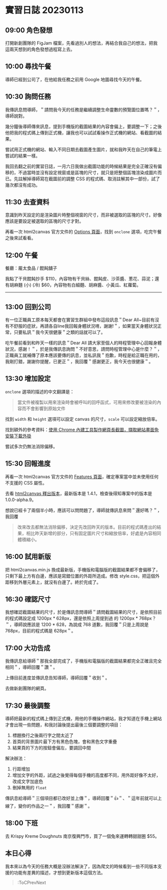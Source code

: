 # 實習日誌 20230113

## 09:00 角色發想

打開新創團隊的 FigJam 檔案，先看過別人的想法，再結合我自己的想法，把我這兩天想到的角色發想過程寫上去。

## 10:00 尋找午餐

導師已經到公司了，在他給我任務之前用 Google 地圖尋找今天的午餐。

## 10:30 詢問任務

我傳訊息問導師，＂請問我今天的任務是繼續調整生命靈數的預覽圖位置嗎？＂，導師說對。

幾分鐘後導師傳來訊息，提到手機版的截圖結果的內容會偏上，要調整一下；之後他把我的程式碼上傳到正式機，讓我也可以試試看操作正式機的網站、看截圖的結果。

嘗試用正式機的網站、輸入不同日期去截圖產生圖片，就和我昨天在自己的筆電上嘗試的結果一樣。

我回去翻之前的實習日誌，一月六日我做出截圖功能的時候結果是完全正確沒有偏移的，不過當時並沒有設定視窗或是區塊的尺寸，就只是把整個區塊渲染成圖片而已。先註解掉導師寫在截圖前的調整 CSS 的程式碼、取消註解其中一部份，試了幾次都沒有成功。

## 11:30 去查資料

意識到昨天設定的是渲染圖片時整個視窗的尺寸，而非被選取的區塊的尺寸。好像應該是要設定被選取的區塊的尺寸才對。

再看一次 html2canvas 官方文件的 [Options 頁面](https://html2canvas.hertzen.com/configuration)，找到 `onclone` 選項，吃完午餐之後來試看看。

## 12:00 午餐

餐廳：龎太食品 / 餛飩舖子

我點了干貝餛飩抄手 $110，內容物有干貝絲、餛飩皮、沙茶醬、蔥花、蒜泥；還有胡麻麵 (小) (冷) $60，內容物有白細麵、胡麻醬、小黃瓜、紅蘿蔔。

---

## 13:00 回到公司

有一位正職員工原本每天都會在實習生群組中發布這段訊息＂Dear All~目前有沒有不舒服的症狀，再請各自line我回報身體狀況唷，謝謝!＂，如果當天身體狀況正常，只要私訊＂我今天很健康＂之類的話就可以了。

吃午餐前看到和昨天一樣的訊息＂Dear All 請大家至個人的時程管理中心回報身體狀況，感謝！＂，於是我傳訊息詢問＂不好意思，請問時程管理中心是什麼？＂，正職員工就補傳了原本應該要傳的訊息，並私訊我＂抱歉，時程是給正職在用的，我剛打錯，謝謝你提醒，已更正＂，我回覆＂感謝更正，我今天也很健康＂。

## 13:30 增加設定

`onclone` 選項的描述的中文翻譯是：

> 當文件被複製以用來渲染時會被呼叫的回呼函式，可用來修改要被渲染的內容而不會影響到原始文件

找到 `width` 和 `height` 選項可以設定 canvas 的尺寸，`scale` 可以設定縮放倍率。

找到額外的參考資料：[使用 Chrome 內建工具製作網頁長截圖，擷取網站畫面免安裝下載外掛](https://free.com.tw/chrome-capture-full-size-screenshot/)

嘗試多次仍無法消除偏移。

## 15:30 回報進度

再看一次 html2canvas 官方文件的 [Features 頁面](https://html2canvas.hertzen.com/features)，確定專案當中並未使用任何不支援的 CSS 屬性。

去看 [html2canvas 釋出版本](https://github.com/niklasvh/html2canvas/releases)，最新版本是 1.4.1，檢查後得知專案中的版本是 1.0.0-alpha.9。

想說已經卡了兩個半小時，應該可以問問題了，導師就傳訊息來問＂還好嗎？＂，我回覆

> 改來改去都無法消除偏移，決定先改回昨天的版本。目前的程式碼產出的結果，相比昨天新增的部分，只有固定圖片尺寸和縮放倍率，好處是內容相同體積縮小。

## 16:00 試用新版

把 html2canvas.min.js 換成最新版，手機版和電腦版的截圖結果都不會偏移了，只剩下最上方有白邊，應該是寫錯位置的外距所造成。修改 style.css，把這個外距移到外層元素上，就沒有白邊了。終於完成了。

## 16:30 確認尺寸

我想確認截圖結果的尺寸，於是傳訊息問導師＂請問截圖結果的尺寸，是依照目前的程式碼設定成 1200px * 628px，還是依照上周提到過 的 1200px * 768px？＂，導師說應該是 1200 * 628，為說成 768 道歉，我回覆＂只是上周說是 768px，目前的程式碼是 628px＂。

## 17:00 大功告成

我傳訊息給導師＂那我全部完成了，手機版和電腦版的截圖結果都完全正確且完全相同＂，導師回覆＂讚＂。

上傳目前進度並傳訊息告知導師，導師回覆＂收到＂。

去做新創團隊的網頁。

## 17:30 最後調整

導師把最新的程式碼上傳到正式機，用他的手機操作網站，我才知道在手機上網站才會出現一些問題，和我討論後提出最後三個要調整的項目：

1. 標題換行之後兩行字之間太近了
2. 首頁的背景圖片最下方有黑色色塊，會和黑色文字重疊
3. 結果頁的下方的按鈕會偏左，要調回中間

解決辦法：

1. 行距增加
2. 增加文字的外距，試過之後覺得每個手機的高度都不同，用外距好像不太好，改成文字加底色
3. 刪掉無用的 `float`

傳訊息給導師＂三個項目都已改好並上傳＂，導師回覆＂👍＂、＂這年前就可以上線了，變你的作品之一＂，我回覆＂感謝＂。

## 18:00 下班

去 Krispy Kreme Doughnuts 南京復興門市，買了一個兔來運轉轉甜甜圈 $55。

## 本日心得

我本來以為今天的任務大概是沒辦法解決了，因為爬文的時候看到一些不同版本支援的功能有差異的描述，才想到更新版本這個方法。

> :ToCPrevNext